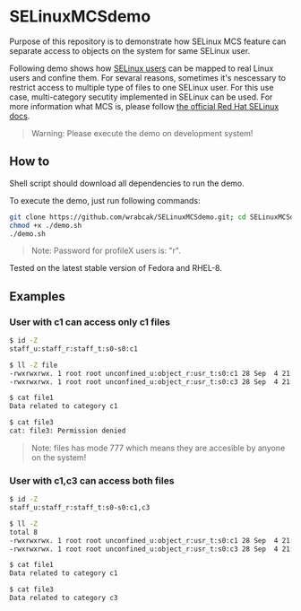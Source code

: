 # SELinuxMCSdemo
Purpose of this repository is to demonstrate how SELinux MCS feature can separate access to objects on the system for same SELinux user.

Following demo shows how [SELinux users](https://access.redhat.com/documentation/en-us/red_hat_enterprise_linux/7/html/selinux_users_and_administrators_guide/sect-security-enhanced_linux-targeted_policy-confined_and_unconfined_users) can be mapped to real Linux users and confine them. For sevaral reasons, sometimes it's nescessary to restrict access to multiple type of files to one SELinux user. For this use case, multi-category secutity implemented in SELinux can be used. For more information what MCS is, please follow [the official Red Hat SELinux docs](https://access.redhat.com/documentation/en-us/red_hat_enterprise_linux/5/html/deployment_guide/sec-mcs-getstarted).

> Warning: Please execute the demo on development system!

## How to
Shell script should download all dependencies to run the demo.

To execute the demo, just run following commands:
```bash
git clone https://github.com/wrabcak/SELinuxMCSdemo.git; cd SELinuxMCSdemo
chmod +x ./demo.sh
./demo.sh
```
> Note: Password for profileX users is: "r".


Tested on the latest stable version of Fedora and RHEL-8.

## Examples

### User with c1 can access only c1 files
```bash
$ id -Z
staff_u:staff_r:staff_t:s0-s0:c1

$ ll -Z file
-rwxrwxrwx. 1 root root unconfined_u:object_r:usr_t:s0:c1 28 Sep  4 21:08 file1
-rwxrwxrwx. 1 root root unconfined_u:object_r:usr_t:s0:c3 28 Sep  4 21:08 file3

$ cat file1
Data related to category c1

$ cat file3
cat: file3: Permission denied
```
> Note: files has mode 777 which means they are accesible by anyone on the system!

### User with c1,c3 can access both files
```bash
$ id -Z
staff_u:staff_r:staff_t:s0-s0:c1,c3

$ ll -Z
total 8
-rwxrwxrwx. 1 root root unconfined_u:object_r:usr_t:s0:c1 28 Sep  4 21:08 file1
-rwxrwxrwx. 1 root root unconfined_u:object_r:usr_t:s0:c3 28 Sep  4 21:08 file3

$ cat file1
Data related to category c1

$ cat file3
Data related to category c3
```

